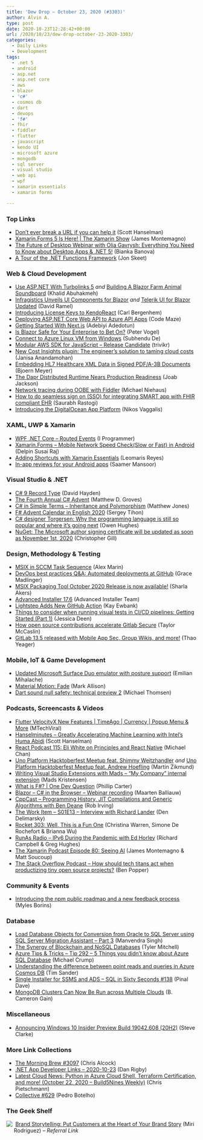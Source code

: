 ```yaml
---
title: 'Dew Drop – October 23, 2020 (#3303)'
author: Alvin A.
type: post
date: 2020-10-23T12:28:42+00:00
url: /2020/10/23/dew-drop-october-23-2020-3303/
categories:
  - Daily Links
  - Development
tags:
  - .net 5
  - android
  - asp.net
  - asp.net core
  - aws
  - blazor
  - 'c#'
  - cosmos db
  - dart
  - devops
  - 'f#'
  - fhir
  - fiddler
  - flutter
  - javascript
  - kendo UI
  - microsoft azure
  - mongodb
  - sql server
  - visual studio
  - web api
  - wpf
  - xamarin essentials
  - xamarin forms

---
```

### <a name="top"></a>Top Links

  * <a href="http://feeds.hanselman.com/~/637422998/0/scotthanselman~Dont-ever-break-a-URL-if-you-can-help-it" target="_blank" rel="noopener noreferrer">Don&#8217;t ever break a URL if you can help it</a> (Scott Hanselman)
  * <a href="http://www.youtube.com/watch?v=ttF80UnrJAg" target="_blank" rel="noopener noreferrer">Xamarin.Forms 5 Is Here! | The Xamarin Show</a> (James Montemagno)
  * <a href="https://www.telerik.com/blogs/future-of-desktop-webinar-everything-about-desktop-apps-dotnet-5" target="_blank" rel="noopener noreferrer">The Future of Desktop Webinar with Olia Gavrysh: Everything You Need to Know about Desktop Apps & .NET 5!</a> (Bianka Banova)
  * <a href="http://feedproxy.google.com/~r/JonSkeetCodingBlog/~3/AWnKawxYW_g/" target="_blank" rel="noopener noreferrer">A Tour of the .NET Functions Framework</a> (Jon Skeet)



### <a name="web"></a>Web & Cloud Development

  * <a href="https://khalidabuhakmeh.com/use-aspnet-with-turbolinks-5" target="_blank" rel="noopener noreferrer">Use ASP.NET With Turbolinks 5</a> _and_ <a href="https://blog.jetbrains.com/dotnet/2020/10/22/building-a-blazor-farm-animal-soundboard/" target="_blank" rel="noopener noreferrer">Building A Blazor Farm Animal Soundboard</a> (Khalid Abuhakmeh)
  * <a href="https://visualstudiomagazine.com/articles/2020/10/22/infragistics-blazor.aspx" target="_blank" rel="noopener noreferrer">Infragistics Unveils UI Components for Blazor</a> _and_ <a href="https://visualstudiomagazine.com/articles/2020/10/22/telerik-ui-blazor-update.aspx" target="_blank" rel="noopener noreferrer">Telerik UI for Blazor Updated</a> (David Ramel)
  * <a href="https://www.telerik.com/blogs/introducing-license-keys-kendoreact" target="_blank" rel="noopener noreferrer">Introducing License Keys to KendoReact</a> (Carl Bergenhem)
  * <a href="https://code-maze.com/deploying-aspnet-core-web-api-azure-api-apps/" target="_blank" rel="noopener noreferrer">Deploying ASP.NET Core Web API to Azure API Apps</a> (Code Maze)
  * <a href="https://smashingmagazine.com/2020/10/getting-started-with-next-js/" target="_blank" rel="noopener noreferrer">Getting Started With Next.js</a> (Adebiyi Adedotun)
  * <a href="https://www.telerik.com/blogs/is-blazor-safe-enterprise-bet" target="_blank" rel="noopener noreferrer">Is Blazor Safe for Your Enterprise to Bet On?</a> (Peter Vogel)
  * <a href="http://dotnetartisan.in/connect-to-azure-linux-vm-from-windows/" target="_blank" rel="noopener noreferrer">Connect to Azure Linux VM from Windows</a> (Subhendu De)
  * <a href="http://feedproxy.google.com/~r/AwsDeveloperBlog/~3/5R-uVO_4u9I/" target="_blank" rel="noopener noreferrer">Modular AWS SDK for JavaScript – Release Candidate</a> (trivikr)
  * <a href="https://backstage.io/blog/2020/10/22/cost-insights-plugin.html" target="_blank" rel="noopener noreferrer">New Cost Insights plugin: The engineer’s solution to taming cloud costs</a> (Janisa Anandamohan)
  * <a href="https://www.textcontrol.com/blog/2020/10/22/embedding-hl7-healthcare-xml-data-in-signed-pdfa3b-documents/" target="_blank" rel="noopener noreferrer">Embedding HL7 Healthcare XML Data in Signed PDF/A-3B Documents</a> (Bjoern Meyer)
  * <a href="https://thenewstack.io/the-dapr-distributed-runtime-nears-production-readiness/" target="_blank" rel="noopener noreferrer">The Dapr Distributed Runtime Nears Production Readiness</a> (Joab Jackson)
  * <a href="https://oofhours.com/2020/10/22/network-tracing-during-oobe-with-fiddler/" target="_blank" rel="noopener noreferrer">Network tracing during OOBE with Fiddler</a> (Michael Niehaus)
  * <a href="http://blogs.quovantis.com/how-to-do-seamless-sign-on-sso-for-integrating-smart-app-with-fhir-compliant-ehr/" target="_blank" rel="noopener noreferrer">How to do seamless sign on (SSO) for integrating SMART app with FHIR compliant EHR</a> (Saurabh Rastogi)
  * <a href="http://www.i-programmer.info/news/141-cloud-computing/14088-introducing-the-digitalocean-app-platform-.html" target="_blank" rel="noopener noreferrer">Introducing the DigitalOcean App Platform</a> (Nikos Vaggalis)



### <a name="silverlight"></a>XAML, UWP & Xamarin

  * <a href="http://www.i-programmer.info/programming/wpf-workings/1024-routed-events.html" target="_blank" rel="noopener noreferrer">WPF .NET Core &#8211; Routed Events</a> (I Programmer)
  * <a href="https://xamarinmonkeys.blogspot.com/2020/10/xamarinforms-mobile-network-speed.html" target="_blank" rel="noopener noreferrer">Xamarin.Forms &#8211; Mobile Network Speed Check(Slow or Fast) in Android</a> (Delpin Susai Raj)
  * <a href="https://askxammy.com/adding-shortcuts-with-xamarin-essentials/" target="_blank" rel="noopener noreferrer">Adding Shortcuts with Xamarin Essentials</a> (Leomaris Reyes)
  * <a href="https://devblogs.microsoft.com/xamarin/android-in-app-reviews/?WT.mc_id=DOP-MVP-4025064" target="_blank" rel="noopener noreferrer">In-app reviews for your Android apps</a> (Saamer Mansoor)



### <a name="dotnet"></a>Visual Studio & .NET

  * <a href="https://www.davidhayden.me:443/blog/csharp-9-record-type" target="_blank" rel="noopener noreferrer">C# 9 Record Type</a> (David Hayden)
  * <a href="http://feedproxy.google.com/~r/CrossCuttingConcerns/~3/ba-DYRArKaQ/The-Fourth-Annual-Csharp-Advent" target="_blank" rel="noopener noreferrer">The Fourth Annual C# Advent</a> (Matthew D. Groves)
  * <a href="http://feedproxy.google.com/~r/ExceptionNotFound/~3/W4rjywuT2YI/" target="_blank" rel="noopener noreferrer">C# in Simple Terms &#8211; Inheritance and Polymorphism</a> (Matthew Jones)
  * <a href="https://sergeytihon.com/2020/10/22/f-advent-calendar-in-english-2020/" target="_blank" rel="noopener noreferrer">F# Advent Calendar in English 2020</a> (Sergey Tihon)
  * <a href="https://www-techrepublic-com.cdn.ampproject.org/c/s/www.techrepublic.com/google-amp/article/c-designer-torgersen-why-the-programming-language-is-still-so-popular-and-where-its-going-next/" target="_blank" rel="noopener noreferrer">C# designer Torgersen: Why the programming language is still so popular and where it&#8217;s going next</a> (Owen Hughes)
  * <a href="https://devblogs.microsoft.com/nuget/microsoft-author-signing-certificate-update/?WT.mc_id=DOP-MVP-4025064" target="_blank" rel="noopener noreferrer">NuGet: The Microsoft author signing certificate will be updated as soon as November 1st, 2020</a> (Christopher Gill)



### <a name="design"></a>Design, Methodology & Testing

  * <a href="https://www.advancedinstaller.com/firewall-rules-msix.html" target="_blank" rel="noopener noreferrer">MSIX in SCCM Task Sequence</a> (Alex Marin)
  * <a href="https://github.blog/2020-10-22-devops-best-practices-qa-automated-deployments-at-github/" target="_blank" rel="noopener noreferrer">DevOps best practices Q&A: Automated deployments at GitHub</a> (Grace Madlinger)
  * <a href="https://techcommunity.microsoft.com/t5/msix-blog/msix-packaging-tool-october-2020-release-is-now-available/ba-p/1806528?WT.mc_id=DOP-MVP-4025064" target="_blank" rel="noopener noreferrer">MSIX Packaging Tool October 2020 Release is now available!</a> (Sharla Akers)
  * <a href="https://www.advancedinstaller.com/release-17.6.html" target="_blank" rel="noopener noreferrer">Advanced Installer 17.6</a> (Advanced Installer Team)
  * <a href="http://www.i-programmer.info/news/90-tools/14089-lightstep-adds-new-github-action.html" target="_blank" rel="noopener noreferrer">Lightstep Adds New GitHub Action</a> (Kay Ewbank)
  * <a href="https://devblogs.microsoft.com/devops/things-to-consider-when-running-visual-tests-in-ci-cd-pipelines-getting-started-part-1/?WT.mc_id=DOP-MVP-4025064" target="_blank" rel="noopener noreferrer">Things to consider when running visual tests in CI/CD pipelines: Getting Started (Part 1)</a> (Jessica Deen)
  * <a href="https://about.gitlab.com/blog/2020/10/22/integrating-with-gitlab-secure/" target="_blank" rel="noopener noreferrer">How open source contributions accelerate Gitlab Secure</a> (Taylor McCaslin)
  * <a href="https://about.gitlab.com/releases/2020/10/22/gitlab-13-5-released/" target="_blank" rel="noopener noreferrer">GitLab 13.5 released with Mobile App Sec, Group Wikis, and more!</a> (Thao Yeager)



### <a name="mobile"></a>Mobile, IoT & Game Development

  * <a href="https://devblogs.microsoft.com/surface-duo/updated-emulator-posture-support/?WT.mc_id=DOP-MVP-4025064" target="_blank" rel="noopener noreferrer">Updated Microsoft Surface Duo emulator with posture support</a> (Emilian Mihalache)
  * <a href="http://feedproxy.google.com/~r/StylingAndroid/~3/oggyRE3681M/" target="_blank" rel="noopener noreferrer">Material Motion: Fade</a> (Mark Allison)
  * <a href="https://medium.com/flutter/null-safety-flutter-tech-preview-cb5c98aba187?source=rss----4da7dfd21a33---4" target="_blank" rel="noopener noreferrer">Dart sound null safety: technical preview 2</a> (Michael Thomsen)



### <a name="podcasts"></a>Podcasts, Screencasts & Videos

  * <a href="http://www.youtube.com/watch?v=_I6rpWVpYhY" target="_blank" rel="noopener noreferrer">Flutter VelocityX New Features | TimeAgo | Currency | Popup Menu & More</a> (MTechViral)
  * <a href="https://hanselminutes.simplecast.com/episodes/greatly-accelerating-machine-learning-with-intels-huma-abidi-RcvaEtnk" target="_blank" rel="noopener noreferrer">Hanselminutes &#8211; Greatly Accelerating Machine Learning with Intel&#8217;s Huma Abidi</a> (Scott Hanselman)
  * <a href="https://reactpodcast.com/episodes/115-QAyfO8eN" target="_blank" rel="noopener noreferrer">React Podcast 115: Eli White on Principles and React Native</a> (Michael Chan)
  * <a href="http://www.youtube.com/watch?v=bJeI8XNkqkA" target="_blank" rel="noopener noreferrer">Uno Platform Hacktoberfest Meetup feat. Shimmy Weitzhandler</a> _and_ <a href="http://www.youtube.com/watch?v=K1wvpEBsvqY" target="_blank" rel="noopener noreferrer">Uno Platform Hacktoberfest Meetup feat. Andrew Hoefling</a> (Martin Zikmund)
  * <a href="http://www.youtube.com/watch?v=M1TodojlulY" target="_blank" rel="noopener noreferrer">Writing Visual Studio Extensions with Mads &#8211; &#8220;My Company&#8221; internal extension</a> (Mads Kristensen)
  * <a href="http://www.youtube.com/watch?v=9Vk9o9cRZ9I" target="_blank" rel="noopener noreferrer">What is F#? | One Dev Question</a> (Phillip Carter)
  * <a href="https://blog.jetbrains.com/dotnet/2020/10/23/blazor-c-in-the-browser-webinar-recording/" target="_blank" rel="noopener noreferrer">Blazor – C# in the Browser – Webinar recording</a> (Maarten Balliauw)
  * <a href="https://cppcast.libsyn.com/programming-history-jit-compilations-and-generic-algorithms-with-ben-deane" target="_blank" rel="noopener noreferrer">CppCast &#8211; Programming History, JIT Compilations and Generic Algorithms with Ben Deane</a> (Rob Irving)
  * <a href="http://www.youtube.com/watch?v=q5EsOKyYT_8" target="_blank" rel="noopener noreferrer">The Work Item &#8211; S01E13 &#8211; Interview with Richard Lander</a> (Den Delimarsky)
  * <a href="http://relay.fm/rocket/303" target="_blank" rel="noopener noreferrer">Rocket 303: Well, This is a Fun One</a> (Christina Warren, Simone De Rochefort & Brianna Wu)
  * <a href="http://feedproxy.google.com/~r/RunaAsRadioWma/~3/JBUhVfCQptE/default.aspx" target="_blank" rel="noopener noreferrer">RunAs Radio &#8211; IPv6 During the Pandemic with Ed Horley</a> (Richard Campbell & Greg Hughes)
  * <a href="https://www.xamarinpodcast.com/80" target="_blank" rel="noopener noreferrer">The Xamarin Podcast Episode 80: Seeing AI</a> (James Montemagno & Matt Soucoup)
  * <a href="https://the-stack-overflow-podcast.simplecast.com/episodes/how-should-tech-titans-act-when-productizing-tiny-open-source-projects-bFGktwHd" target="_blank" rel="noopener noreferrer">The Stack Overflow Podcast &#8211; How should tech titans act when productizing tiny open source projects?</a> (Ben Popper)



### <a name="events"></a>Community & Events

  * <a href="https://github.blog/2020-10-22-introducing-the-npm-public-roadmap-and-a-new-feedback-process/" target="_blank" rel="noopener noreferrer">Introducing the npm public roadmap and a new feedback process</a> (Myles Borins)



### <a name="sql"></a>Database

  * <a href="http://feedproxy.google.com/~r/MSSQLTips-LatestSqlServerTips/~3/M037LXDTMRA/" target="_blank" rel="noopener noreferrer">Load Database Objects for Conversion from Oracle to SQL Server using SQL Server Migration Assistant &#8211; Part 3</a> (Manvendra Singh)
  * <a href="https://blog.couchbase.com/couchbase-blockchain-nosql-database-synergy/" target="_blank" rel="noopener noreferrer">The Synergy of Blockchain and NoSQL Databases</a> (Tyler Mitchell)
  * <a href="https://microsoft.github.io/AzureTipsAndTricks/blog/tip292.html" target="_blank" rel="noopener noreferrer">Azure Tips & Tricks &#8211; Tip 292 &#8211; 5 Things you didn&#8217;t know about Azure SQL Database</a> (Michael Crump)
  * <a href="https://devblogs.microsoft.com/cosmosdb/point-reads-versus-queries/?WT.mc_id=DOP-MVP-4025064" target="_blank" rel="noopener noreferrer">Understanding the difference between point reads and queries in Azure Cosmos DB</a> (Tim Sander)
  * <a href="https://blog.sqlauthority.com/2020/10/23/single-installer-for-ssms-and-ads-sql-in-sixty-seconds-138/?utm_source=rss&utm_medium=rss&utm_campaign=single-installer-for-ssms-and-ads-sql-in-sixty-seconds-138" target="_blank" rel="noopener noreferrer">Single Installer for SSMS and ADS – SQL in Sixty Seconds #138</a> (Pinal Dave)
  * <a href="https://thenewstack.io/mongodb-clusters-can-now-be-run-across-multiple-clouds/" target="_blank" rel="noopener noreferrer">MongoDB Clusters Can Now Be Run across Multiple Clouds</a> (B. Cameron Gain)



### <a name="misc"></a>Miscellaneous

  * <a href="https://blogs.windows.com/windows-insider/2020/10/22/announcing-windows-10-insider-preview-build-19042-608-20h2/?WT.mc_id=WD-MVP-4025064" target="_blank" rel="noopener noreferrer">Announcing Windows 10 Insider Preview Build 19042.608 (20H2)</a> (Steve Clarke)



### <a name="links"></a>More Link Collections

  * <a href="http://feedproxy.google.com/~r/ReflectivePerspective/~3/Np5jysK5D7U/" target="_blank" rel="noopener noreferrer">The Morning Brew #3097</a> (Chris Alcock)
  * <a href="https://links.danrigby.com/2020/10/app-developer-links-2020-10-23/" target="_blank" rel="noopener noreferrer">.NET App Developer Links &#8211; 2020-10-23</a> (Dan Rigby)
  * <a href="https://build5nines.com/latest-cloud-news-python-in-azure-cloud-shell-terraform-certification-and-more-october-22-2020-build5nines-weekly/" target="_blank" rel="noopener noreferrer">Latest Cloud News: Python in Azure Cloud Shell, Terraform Certification, and more! (October 22, 2020 – Build5Nines Weekly)</a> (Chris Pietschmann)
  * <a href="http://feedproxy.google.com/~r/tympanus/~3/c5Le6VvxXEI/" target="_blank" rel="noopener noreferrer">Collective #629</a> (Pedro Botelho)



### <a name="shelf"></a>The Geek Shelf

<a href="https://www.amazon.com/dp/0749490470/?tag=amavin-20" target="_blank" rel="noopener noreferrer"><img decoding="async" align="left" style="margin: 0px 4px 10px 0px; border: 0px currentcolor; border-image: none; float: left; display: inline; background-image: none;" src="https://m.media-amazon.com/images/I/41F9YqcRGpL._SS135_.jpg" border="0" /></a>&nbsp;<a href="https://www.amazon.com/dp/0749490470/?tag=amavin-20" target="_blank" rel="noopener noreferrer">Brand Storytelling: Put Customers at the Heart of Your Brand Story</a> (Miri Rodriguez) _&#8211; Referral Link_